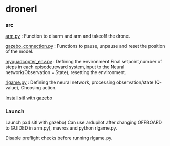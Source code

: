 # dronerl

### src

[arm.py](https://github.com/DarkcrusherX/dronerl/blob/master/src/arm.py) : Function to disarm and arm and takeoff the drone.

[gazebo_connection.py](https://github.com/DarkcrusherX/dronerl/blob/master/src/gazebo_connection.py) : Functions to pause, unpause and reset the position of the model.

[myquadcopter_env.py](https://github.com/DarkcrusherX/dronerl/blob/master/src/myquadcopter_env.py) : Defining the environment.Final setpoint,number of steps in each episode,reward system,input to the Neural network(Observation = State), resetting the environment.

[rlgame.py](https://github.com/DarkcrusherX/dronerl/blob/master/src/rlgame.py) : Defining the neural network, processing observation/state (Q-value), Choosing action.

[Install sitl with gazebo](https://github.com/Aeroclub-IITM/Installation-SITL-Gazebo-ROS)

### Launch

Launch px4 sitl with gazebo( Can use ardupilot after changing OFFBOARD to GUIDED in arm.py), mavros and python rlgame.py.

Disable preflight checks before running rlgame.py.
